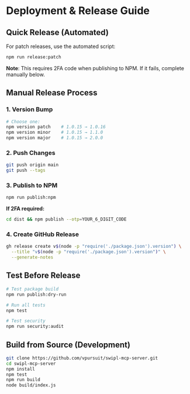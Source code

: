 # Deployment & Release Guide

## Quick Release (Automated)

For patch releases, use the automated script:

```bash
npm run release:patch
```

**Note**: This requires 2FA code when publishing to NPM. If it fails, complete manually below.

## Manual Release Process

### 1. Version Bump
```bash
# Choose one:
npm version patch    # 1.0.15 → 1.0.16
npm version minor    # 1.0.15 → 1.1.0  
npm version major    # 1.0.15 → 2.0.0
```

### 2. Push Changes
```bash
git push origin main
git push --tags
```

### 3. Publish to NPM
```bash
npm run publish:npm
```

**If 2FA required:**
```bash
cd dist && npm publish --otp=YOUR_6_DIGIT_CODE
```

### 4. Create GitHub Release
```bash
gh release create v$(node -p "require('./package.json').version") \
  --title "v$(node -p "require('./package.json').version")" \
  --generate-notes
```

## Test Before Release

```bash
# Test package build
npm run publish:dry-run

# Run all tests
npm test

# Test security
npm run security:audit
```

## Build from Source (Development)

```bash
git clone https://github.com/vpursuit/swipl-mcp-server.git
cd swipl-mcp-server
npm install
npm test
npm run build
node build/index.js
```

